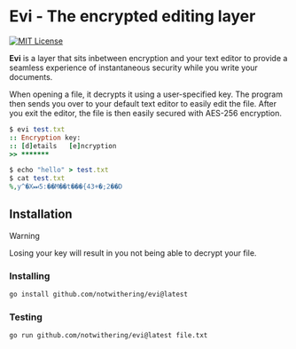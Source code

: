 # Evi - The encrypted editing layer

[![MIT License](https://img.shields.io/badge/License-MIT-a10b31)](LICENSE)

**Evi** is a layer that sits inbetween encryption and your text editor to provide a seamless experience of instantaneous security while you write your documents.

When opening a file, it decrypts it using a user-specified key. The program then sends you over to your default text editor to easily edit the file. After you exit the editor, the file is then easily secured with AES-256 encryption.

```ruby
$ evi test.txt
:: Encryption key:
:: [d]etails   [e]ncryption
>> *******

$ echo "hello" > test.txt
$ cat test.txt
%,y^�X⏭5:��M��t���{43+�;2��D
```

## Installation

> [!WARNING]
> Losing your key will result in you not being able to decrypt your file.

### Installing

```bash
go install github.com/notwithering/evi@latest
```

### Testing

```bash
go run github.com/notwithering/evi@latest file.txt
```